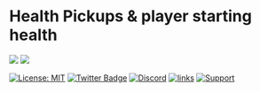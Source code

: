 
# Health Pickups & player starting health


[![](http://cf.way2muchnoise.eu/465049.svg)](https://www.curseforge.com/minecraft/mc-mods/heart-balance) 
[![](http://cf.way2muchnoise.eu/versions/465049.svg)](https://www.curseforge.com/minecraft/mc-mods/heart-balance)


[![License: MIT](https://img.shields.io/badge/License-MIT-green.svg)](https://opensource.org/licenses/MIT)
[![Twitter Badge](https://img.shields.io/badge/contact-twitter-blue.svg)](https://twitter.com/lothrazar)
[![Discord](https://img.shields.io/discord/749302798797242449.svg?label=&logo=discord&logoColor=ffffff&color=7389D8&labelColor=6A7EC2)](https://discord.gg/uWZ3jf56fV)
[![links](https://img.shields.io/badge/more-links-ff69b4.svg)](https://allmylinks.com/lothrazar)
[![Support](https://img.shields.io/badge/Patreon-Support-orange.svg?logo=Patreon)](https://www.patreon.com/Lothrazar)

